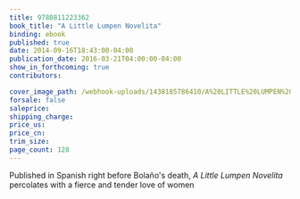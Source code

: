 ```yaml
---
title: 9780811223362
book_title: "A Little Lumpen Novelita"
binding: ebook
published: true
date: 2014-09-16T18:43:00-04:00
publication_date: 2016-03-21T04:00:00-04:00
show_in_forthcoming: true
contributors:

cover_image_path: /webhook-uploads/1438185786410/A%20LITTLE%20LUMPEN%20NOVELITA.tif
forsale: false
saleprice:
shipping_charge:
price_us:
price_cn:
trim_size:
page_count: 128
---
```

Published in Spanish right before Bolaño's death, _A Little Lumpen Novelita_ percolates with a fierce and tender love of women

